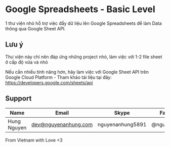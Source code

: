 # Google Spreadsheets - Basic Level

1 thư viện nhỏ hỗ trợ việc đẩy dữ liệu lên Google Spreadsheets để làm Data thông qua Google Sheet API.

## Lưu ý

Thư viện này chỉ nên đáp ứng những project nhỏ, làm việc với 1-2 file sheet ở cấp độ vừa và nhỏ

Nếu cần nhiều tính năng hơn, hãy làm việc với Google Sheet API trên Google Cloud Platform - Tham khảo tài liệu tại đây: https://developers.google.com/sheets/api

## Support

| Name        | Email                | Skype            | Facebook      |
| ----------- | -------------------- | ---------------- | ------------- |
| Hung Nguyen | dev@nguyenanhung.com | nguyenanhung5891 | @nguyenanhung |

From Vietnam with Love <3